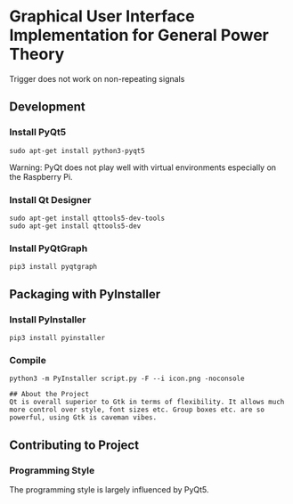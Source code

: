 # Graphical User Interface Implementation for General Power Theory

Trigger does not work on non-repeating signals

## Development
### Install PyQt5
```
sudo apt-get install python3-pyqt5
```

Warning: PyQt does not play well with virtual environments especially on the Raspberry Pi.

### Install Qt Designer
```
sudo apt-get install qttools5-dev-tools
sudo apt-get install qttools5-dev
```

### Install PyQtGraph
```
pip3 install pyqtgraph
```

## Packaging with PyInstaller

### Install PyInstaller

```
pip3 install pyinstaller
```

### Compile

```
python3 -m PyInstaller script.py -F --i icon.png -noconsole

## About the Project
Qt is overall superior to Gtk in terms of flexibility. It allows much more control over style, font sizes etc. Group boxes etc. are so powerful, using Gtk is caveman vibes.
```

## Contributing to Project

### Programming Style

The programming style is largely influenced by PyQt5.
